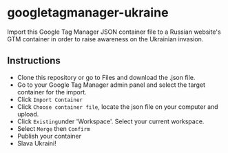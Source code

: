 # googletagmanager-ukraine
Import this Google Tag Manager JSON container file to a Russian website's GTM container in order to raise awareness on the Ukrainian invasion.

## Instructions
- Clone this repository or go to Files and download the .json file.
- Go to your Google Tag Manager admin panel and select the target container for the import. 
- Click `Import Container`
- Click `Choose container file`, locate the json file on your computer and upload.
- Click `Existing`under 'Workspace'. Select your current workspace.
- Select `Merge` then `Confirm`
- Publish your container
- Slava Ukraini!
